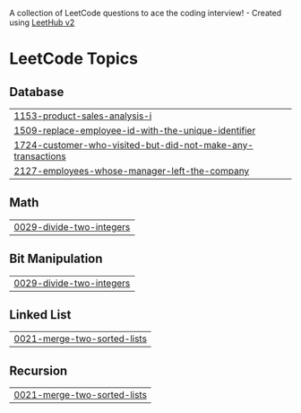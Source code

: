 A collection of LeetCode questions to ace the coding interview! - Created using [LeetHub v2](https://github.com/arunbhardwaj/LeetHub-2.0)
<!---LeetCode Topics Start-->
# LeetCode Topics
## Database
|  |
| ------- |
| [1153-product-sales-analysis-i](https://github.com/YogananthJ/Leetcode-Prob/tree/master/1153-product-sales-analysis-i) |
| [1509-replace-employee-id-with-the-unique-identifier](https://github.com/YogananthJ/Leetcode-Prob/tree/master/1509-replace-employee-id-with-the-unique-identifier) |
| [1724-customer-who-visited-but-did-not-make-any-transactions](https://github.com/YogananthJ/Leetcode-Prob/tree/master/1724-customer-who-visited-but-did-not-make-any-transactions) |
| [2127-employees-whose-manager-left-the-company](https://github.com/YogananthJ/Leetcode-Prob/tree/master/2127-employees-whose-manager-left-the-company) |
## Math
|  |
| ------- |
| [0029-divide-two-integers](https://github.com/YogananthJ/Leetcode-Prob/tree/master/0029-divide-two-integers) |
## Bit Manipulation
|  |
| ------- |
| [0029-divide-two-integers](https://github.com/YogananthJ/Leetcode-Prob/tree/master/0029-divide-two-integers) |
## Linked List
|  |
| ------- |
| [0021-merge-two-sorted-lists](https://github.com/YogananthJ/Leetcode-Prob/tree/master/0021-merge-two-sorted-lists) |
## Recursion
|  |
| ------- |
| [0021-merge-two-sorted-lists](https://github.com/YogananthJ/Leetcode-Prob/tree/master/0021-merge-two-sorted-lists) |
<!---LeetCode Topics End-->